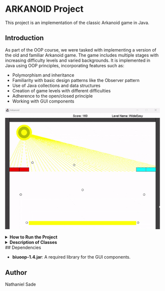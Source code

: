 # ARKANOID Project

This project is an implementation of the classic Arkanoid game in Java.

## Introduction

As part of the OOP course, we were tasked with implementing a version of the old and familiar Arkanoid game. The game includes multiple stages with increasing difficulty levels and varied backgrounds. It is implemented in Java using OOP principles, incorporating features such as:

- Polymorphism and inheritance
- Familiarity with basic design patterns like the Observer pattern
- Use of Java collections and data structures
- Creation of game levels with different difficulties
- Adherence to the open/closed principle
- Working with GUI components

![Arkanoid GIF 2](2024-07-11171415-ezgif.com-optimize.gif)

<details>
<summary><b>How to Run the Project</b></summary>

1. **clone the project:**

    ```sh
    git clone https://github.com/nathanielsade/ARKANOID.git C:\Users\netan\ARKANOID
    ```

2. **Navigate to the Project Directory:**

    ```sh
    cd path/to/ARKANOID
    ```

3. **Compile the Java Files:**

    ```sh
    javac -d bin -cp "lib/biuoop-1.4.jar" src/*.java
    ```

4. **Create the JAR File:**

    ```sh
    jar cfm bin/ArkanoidGameP4.jar src/MANIFEST.MF -C bin .
    ```

5. **Run the JAR File with Classpath:**

    ```sh
    java -cp "bin/ArkanoidGameP4.jar;lib/biuoop-1.4.jar" Ass6Game
    ```

</details>
<details>
<summary><b>Description of Classes</b></summary>

- **Ass6Game.java**: Entry point of the application, responsible for running the game.
- **Animation.java**: Interface representing a single animation.
- **AnimationRunner.java**: Responsible for running animations in a GUI.
- **Ball.java**: Represents a 2D ball object with position, radius, color, and velocity.
- **BallRemover.java**: Listens for hit events to remove balls from the game and update the ball counter.
- **Block.java**: Represents a block in 2D space.
- **BlockRemover.java**: Listens for hit events to remove blocks from the game and update the block counter.
- **CityBackground.java**: Represents the city background in a game.
- **Collidable.java**: Interface representing an object that can be collided with.
- **CollisionInfo.java**: Represents information about a collision.
- **CountdownAnimation.java**: Represents an animation that displays a countdown on the screen.
- **Counter.java**: A simple counter that can be incremented or decremented.
- **DayBackground.java**: Represents the day background in a game.
- **DirectHit.java**: Represents the "Direct Hit" level in a game.
- **GameEnvironment.java**: Manages a collection of Collidable objects and provides methods for adding new objects and checking for collisions.
- **GameFlow.java**: Handles the flow of the game, including running multiple levels and handling the final outcome.
- **GameLevel.java**: Represents a level in a simple game, containing sprites and a game environment.
- **GameOver.java**: Represents an animation displayed when the player lost the game.
- **Green3.java**: Represents the "Green 3" level in a game.
- **HitListener.java**: Interface for objects that listen for hit events.
- **HitNotifier.java**: Interface for objects that can notify HitListeners about hit events.
- **KeyPressStoppableAnimation.java**: Represents an animation that can be stopped by a key press.
- **LevelInformation.java**: Represents information about a game level.
- **Line.java**: Represents a line in a 2D coordinate system.
- **NightBackground.java**: Represents the night background in a game.
- **Paddle.java**: Represents the player-controlled paddle in the game.
- **PauseScreen.java**: Represents a screen displayed when the game is paused.
- **Point.java**: Represents a point in a 2D coordinate system.
- **Rectangle.java**: Represents a rectangle in 2D space.
- **ScoreIndicator.java**: Displays the current score in the game.
- **ScoreTrackingListener.java**: Listens for hit events to update the score.
- **Sprite.java**: Interface representing an object in the game.
- **SpriteCollection.java**: A collection of sprites that can be drawn on and updated.
- **Velocity.java**: Specifies the change in position on the x and y axes.
- **WideEasy.java**: Represents the "Wide Easy" level in a game.
- **YouWin.java**: Represents an animation displayed when the player wins the game.

</details>
## Dependencies

- **biuoop-1.4.jar**: A required library for the GUI components.

## Author

Nathaniel Sade

